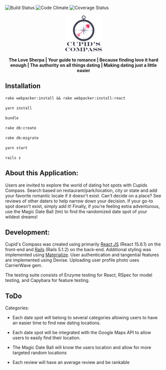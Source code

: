![Build Status](https://codeship.com/projects/e058a580-4d34-0135-028e-2a4961856651/status?branch=master)
![Code Climate](https://codeclimate.com/github/oscar6654/cupid-compass.png)
![Coverage Status](https://coveralls.io/repos/oscar6654/cupid-compass/badge.png)
<p align="center">
<img src="https://github.com/oscar6654/cupid-compass/blob/oscar6654-update-readme/app/assets/images/logo_small.png">
</p>
<p align="center">
<b>The Love Sherpa | Your guide to romance | Because finding love it hard enough | The authority on all things dating | Making dating just a little easier</b>
</p>

## Installation

```
rake webpacker:install && rake webpacker:install:react

yarn install

bundle

rake db:create

rake db:migrate

yarn start

rails s
```

## About this Application:

Users are invited to explore the world of dating hot spots with Cupids Compass. Search based on restaurant/park/location, city or state and add your favorite romantic locale if it doesn't exist. Can't decide on a place? See reviews of other daters to help narrow down your decision. If your go-to spot doesn't exist, simply add it! Finally, if you're feeling extra adventurous, use the Magic Date Ball (tm) to find the randomized date spot of your wildest dreams!

## Development:

Cupid's Compass was created using primarily [React JS](https://facebook.github.io/react/) (React 15.6.1) on the front-end and [Rails](http://rubyonrails.org/) (Rails 5.1.2) on the back-end. Additional styling was implemented using [Materialize](http://materializecss.com/). User authentication and tangential features are implemented using Devise. Uploading user profile photo uses CarrierWave gem.

The testing suite consists of Enzyme testing for React, RSpec for model testing, and Capybara for feature testing.

## ToDo

Categories:

* Each date spot will belong to several categories allowing users to have an easier time to find new dating locations.

* Each date spot will be integrated with the Google Maps API to allow users to easily find their location.

* The Magic Date Ball will know the users location and allow for more targeted random locations

* Each review will have an average review and be rankable
